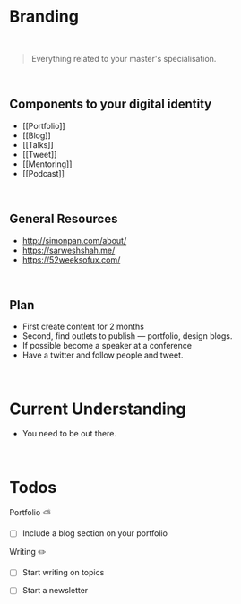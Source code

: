 
# Branding

&nbsp;

> Everything related to your master's specialisation.

&nbsp;


## Components to your digital identity
* [[Portfolio]]
* [[Blog]]
* [[Talks]]
* [[Tweet]]
* [[Mentoring]]
* [[Podcast]]

&nbsp;

## General Resources
* http://simonpan.com/about/
* https://sarweshshah.me/
* https://52weeksofux.com/

&nbsp;

## Plan
* First create content for 2 months 
* Second, find outlets to publish — portfolio, design blogs.
* If possible become a speaker at a conference
*  Have a twitter and follow people and tweet.


&nbsp;

# Current Understanding
* You need to be out there. 

&nbsp;

# Todos

Portfolio ⛅
- [ ] Include a blog section on your portfolio

Writing ✏️
- [ ] Start writing on topics
- [ ] Start a newsletter



